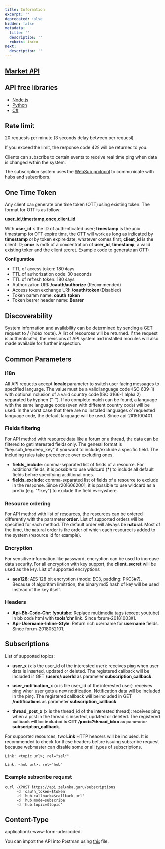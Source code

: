 ```yaml
---
title: Information
excerpt: ''
deprecated: false
hidden: false
metadata:
  title: ''
  description: ''
  robots: index
next:
  description: ''
---
```

## [Market API](https://lzt-market.readme.io)

## API free libraries

* [Node.js](https://github.com/NztForum/node-lzt) 
* [Python](https://github.com/AS7RIDENIED/Lolzteam_Python_Api)
* [C#](https://github.com/fanidamn/LolzMarketAPI)

## Rate limit

20 requests per minute (3 seconds delay between per request).

If you exceed the limit, the response code 429 will be returned to you.

Clients can subscribe to certain events to receive real time ping when data is changed within the system.

The subscription system uses the [WebSub   protocol](https://github.com/w3c/websub) to communicate with hubs and subscribers.

## One Time Token

Any client can generate one time token (OTT) using existing token. The format for OTT is as follow:

**user\_id,timestamp,once,client\_id**

With **user\_id** is the ID of authenticated user; **timestamp** is the unix timestamp for OTT expire time, the OTT will work as long as indicated by **timestamp** or by token expire date, whatever comes first; **client\_id** is the client ID; **once** is md5 of a concentration of **user\_id**, **timestamp**, a valid existing token and the client secret. Example code to generate an OTT:

**Configuration**

* TTL of access token: 180 days
* TTL of authorization code: 30 seconds
* TTL of refresh token: 180 days
* Authorization URI: **/oauth/authorize** (Recommended)
* Access token exchange URI: **/oauth/token** (Disabled)
* Token param name: **oauth\_token**
* Token bearer header name: **Bearer**

## Discoverability

System information and availability can be determined by sending a GET request to **/** (index route). A list of resources will be returned. If the request is authenticated, the revisions of API system and installed modules will also made available for further inspection.

## Common Parameters

### i18n

All API requests accept **locale** parameter to switch user facing messages to specified language. The value must be a valid language code (ISO 639-1) with optional inclusion of a valid country code (ISO 3166-1 alpha 2) separated by hyphen ("-"). If no complete match can be found, a language with the same language code (even with different country code) will be used. In the worst case that there are no installed languages of requested language code, the default language will be used. Since api-2015100401.

### Fields filtering

For API method with resource data like a forum or a thread, the data can be filtered to get interested fields only. The general format is "key.sub\_key.deep\_key" if you want to include/exclude a specific field. The including rules take precedence over excluding ones.

* **fields\_include**: comma-separated list of fields of a resource. For additional fields, it is possible to use wildcard (**\***) to include all default fields before specifying additional ones.
* **fields\_exclude**: comma-separated list of fields of a resource to exclude in the response. Since r2016062001, it is possible to use wildcard as a prefix (e.g. "\*.key") to exclude the field everywhere.

### Resource ordering

For API method with list of resources, the resources can be ordered differently with the parameter **order**. List of supported orders will be specified for each method. The default order will always be **natural**. Most of the time, the natural order is the order of which each resource is added to the system (resource id for example).

### Encryption

For sensitive information like password, encryption can be used to increase data security. For all encryption with key support, the **client\_secret** will be used as the key. List of supported encryptions:

* **aes128**: AES 128 bit encryption (mode: ECB, padding: PKCS#7). Because of algorithm limitation, the binary md5 hash of key will be used instead of the key itself.

### Headers

* **Api-Bb-Code-Chr: !youtube**: Replace multimedia tags (except youtube) in bb code html with **tools/chr** link. Since forum-2018100301.
* **Api-Username-Inline-Style**: Return rich username for **username** fields. Since forum-2018052101.

## Subscriptions

List of supported topics:

* **user\_x** (x is the user\_id of the interested user): receives ping when user data is inserted, updated or deleted. The registered callback will be included in GET **/users/:userId** as parameter **subscription\_callback**.

* **user\_notification\_x** (x is the user\_id of the interested user): receives ping when user gets a new notification. Notification data will be included in the ping. The registered callback will be included in GET **/notifications** as parameter **subscription\_callback**.

* **thread\_post\_x** (x is the thread\_id of the interested thread): receives ping when a post in the thread is inserted, updated or deleted. The registered callback will be included in GET **/posts?thread\_id=x** as parameter **subscription\_callback**.

For supported resources, two **Link** HTTP headers will be included. It is recommended to check for these headers before issuing subscribe request because webmaster can disable some or all types of subscriptions.

`Link: <topic url>; rel="self"`

`Link: <hub url>; rel="hub"`

### Example subscribe request

```
curl -XPOST https://api.zelenka.guru/subscriptions     
     -d 'oauth_token=$token'
     -d 'hub.callback=$callback_url'
     -d 'hub.mode=subscribe'
     -d 'hub.topic=$topic'
```

## Content-Type

application/x-www-form-urlencoded.

You can import the API into Postman using [this](https://google.com) file.

